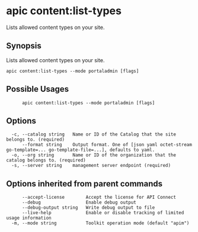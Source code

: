 # apic content:list-types

Lists allowed content types on your site.

## Synopsis

Lists allowed content types on your site.

```
apic content:list-types --mode portaladmin [flags]
```

## Possible Usages

```
      apic content:list-types --mode portaladmin [flags]
```

## Options

```
  -c, --catalog string   Name or ID of the Catalog that the site belongs to. (required)
      --format string    Output format. One of [json yaml octet-stream go-template=... go-template-file=...], defaults to yaml.
  -o, --org string       Name or ID of the organization that the catalog belongs to. (required)
  -s, --server string    management server endpoint (required)
```

## Options inherited from parent commands

```
      --accept-license        Accept the license for API Connect
      --debug                 Enable debug output
      --debug-output string   Write debug output to file
      --live-help             Enable or disable tracking of limited usage information
  -m, --mode string           Toolkit operation mode (default "apim")
```
